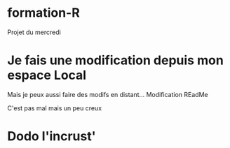 # formation-R
Projet du mercredi
# Je fais une modification depuis mon espace Local
Mais je peux aussi faire des modifs en distant... Modification REadMe

C'est pas mal mais un peu creux

# Dodo l'incrust'

